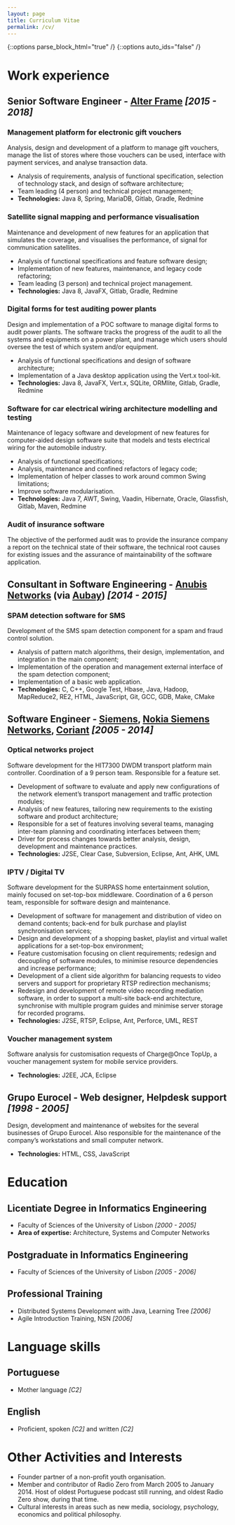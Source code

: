 ```yaml
---
layout: page
title: Curriculum Vitae
permalink: /cv/
---
```


{::options parse_block_html="true" /}
{::options auto_ids="false" /}

<div class="cv">

# Work experience

## Senior Software Engineer - [Alter Frame](https://www.alter-solutions.com) _[2015 - 2018]_

### Management platform for electronic gift vouchers
Analysis, design and development of a platform to manage gift vouchers, manage the list of stores where those vouchers can be used, interface with payment services, and analyse transaction data.
- Analysis of requirements, analysis of functional specification, selection of technology stack, and design of software architecture;
- Team leading (4 person) and technical project management;
- __Technologies:__ Java 8, Spring, MariaDB, Gitlab, Gradle, Redmine

### Satellite signal mapping and performance visualisation
Maintenance and development of new features for an application that simulates the coverage, and visualises the performance, of signal for communication satellites.
- Analysis of functional specifications and feature software design;
- Implementation of new features, maintenance, and legacy code refactoring;
- Team leading (3 person) and technical project management.
- __Technologies:__ Java 8, JavaFX, Gitlab, Gradle, Redmine

### Digital forms for test auditing power plants
Design and implementation of a POC software to manage digital forms to audit power plants. The software tracks the progress of the audit to all the systems and equipments on a power plant, and manage which users should oversee the test of which system and/or equipment.
- Analysis of functional specifications and design of software architecture;
- Implementation of a Java desktop application using the Vert.x tool-kit.
- __Technologies:__ Java 8, JavaFX, Vert.x, SQLite, ORMlite, Gitlab, Gradle, Redmine

### Software for car electrical wiring architecture modelling and testing
Maintenance of legacy software and development of new features for computer-aided design software suite that models and tests electrical wiring for the automobile industry.
- Analysis of functional specifications;
- Analysis, maintenance and confined refactors of legacy code;
- Implementation of helper classes to work around common Swing limitations;
- Improve software modularisation.
- __Technologies:__ Java 7, AWT, Swing, Vaadin, Hibernate, Oracle, Glassfish, Gitlab, Maven, Redmine

### Audit of insurance software
The objective of the performed audit was to provide the insurance company a report on the technical state of their software, the technical root causes for existing issues and the assurance of maintainability of the software application.


## Consultant in Software Engineering - [Anubis Networks](https://www.anubisnetworks.com) (via [Aubay](http://www.aubay.pt)) _[2014 - 2015]_

### SPAM detection software for SMS
Development of the SMS spam detection component for a spam and fraud control solution.
- Analysis of pattern match algorithms, their design, implementation, and integration in the main component;
- Implementation of the operation and management external interface of the spam detection component;
- Implementation of a basic web application.
- __Technologies:__ C, C++, Google Test, Hbase, Java, Hadoop, MapReduce2, RE2, HTML, JavaScript, Git, GCC, GDB, Make, CMake


## Software Engineer - [Siemens](https://www.siemens.com/pt/pt/home.html), [Nokia Siemens Networks](https://networks.nokia.com), [Coriant](https://www.coriant.com/) _[2005 - 2014]_


### Optical networks project
Software development for the HIT7300 DWDM transport platform main controller. Coordination of a 9 person team. Responsible for a feature set.
- Development of software to evaluate and apply new configurations of the network element’s transport management and traffic protection modules;
- Analysis of new features, tailoring new requirements to the existing software and product architecture;
- Responsible for a set of features involving several teams, managing inter-team planning and coordinating interfaces between them;
- Driver for process changes towards better analysis, design, development and maintenance practices.
- __Technologies:__ J2SE, Clear Case, Subversion, Eclipse, Ant, AHK, UML


### IPTV / Digital TV
Software development for the SURPASS home entertainment solution, mainly focused on set-top-box middleware. Coordination of a 6 person team, responsible for software design and maintenance.
- Development of software for management and distribution of video on demand contents; back-end for bulk purchase and playlist synchronisation services;
- Design and development of a shopping basket, playlist and virtual wallet applications for a set-top-box environment;
- Feature customisation focusing on client requirements; redesign and decoupling of software modules, to minimise resource dependencies and increase performance;
- Development of a client side algorithm for balancing requests to video servers and support for proprietary RTSP redirection mechanisms;
- Redesign and development of remote video recording mediation software, in order to support a multi-site back-end architecture, synchronise with multiple program guides and minimise server storage for recorded programs.
- __Technologies:__ J2SE, RTSP, Eclipse, Ant, Perforce, UML, REST


### Voucher management system
Software analysis for customisation requests of Charge@Once TopUp, a voucher management system for mobile service providers.
- __Technologies:__ J2EE, JCA, Eclipse


## Grupo Eurocel - Web designer, Helpdesk support _[1998 - 2005]_

Design, development and maintenance of websites for the several businesses of Grupo Eurocel. Also responsible for the maintenance of the company’s workstations and small computer network.
- __Technologies:__ HTML, CSS, JavaScript


# Education


## Licentiate Degree in Informatics Engineering
- Faculty of Sciences of the University of Lisbon _[2000 - 2005]_
- __Area of expertise:__ Architecture, Systems and Computer Networks

## Postgraduate in Informatics Engineering
- Faculty of Sciences of the University of Lisbon _[2005 - 2006]_

## Professional Training
- Distributed Systems Development with Java, Learning Tree _[2006]_
- Agile Introduction Training, NSN _[2006]_


# Language skills


## Portuguese
- Mother language _[C2]_

## English
- Proficient, spoken _[C2]_ and written _[C2]_


# Other Activities and Interests


- Founder partner of a non-profit youth organisation.
- Member and contributor of Radio Zero from March 2005 to January 2014. Host of oldest Portuguese podcast still running, and oldest Radio Zero show, during that time.
- Cultural interests in areas such as new media, sociology, psychology, economics and political philosophy.
</div>